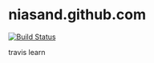 # niasand.github.com

[![Build Status](https://travis-ci.org/niasand/niasand.github.com.svg?branch=master)](https://travis-ci.org/niasand/niasand.github.com)


travis learn

